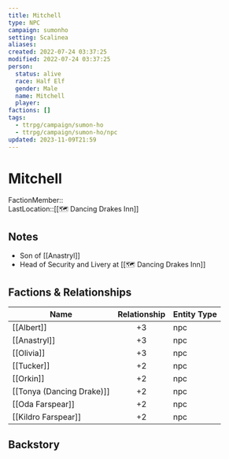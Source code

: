 ```yaml
---
title: Mitchell
type: NPC
campaign: sumonho
setting: Scalinea
aliases: 
created: 2022-07-24 03:37:25
modified: 2022-07-24 03:37:25
person:
  status: alive
  race: Half Elf
  gender: Male
  name: Mitchell
  player: 
factions: []
tags:
  - ttrpg/campaign/sumon-ho
  - ttrpg/campaign/sumon-ho/npc
updated: 2023-11-09T21:59
---
```


# Mitchell

FactionMember::  
LastLocation::[[🗺️ Dancing Drakes Inn]]

## Notes

- Son of [[Anastryl]]
- Head of Security and Livery at [[🗺️ Dancing Drakes Inn]]

## Factions & Relationships

| Name                      | Relationship | Entity Type |
| ------------------------- |:------------:| ----------- |
| [[Albert]]                |      +3      | npc         |
| [[Anastryl]]              |      +3      | npc         |
| [[Olivia]]                |      +3      | npc         |
| [[Tucker]]                |      +2      | npc         |
| [[Orkin]]                 |      +2      | npc         |
| [[Tonya (Dancing Drake)]] |      +2      | npc         |
| [[Oda Farspear]]          |      +2      | npc         |
| [[Kildro Farspear]]       |      +2      | npc         |



## Backstory

